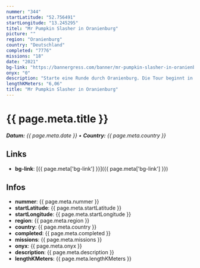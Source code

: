 ```yaml
---
nummer: "344"
startLatitude: "52.756491"
startLongitude: "13.245295"
titel: "Mr Pumpkin Slasher in Oranienburg"
picture: ""
region: "Oranienburg"
country: "Deutschland"
completed: "7776"
missions: "18"
date: "2021"
bg-link: "https://bannergress.com/banner/mr-pumpkin-slasher-in-oranienburg-13b7"
onyx: "0"
description: "Starte eine Runde durch Oranienburg. Die Tour beginnt in der Bernauer Straße"
lengthKMeters: "6,06"
title: "Mr Pumpkin Slasher in Oranienburg"
---
```


# {{ page.meta.title }}
_**Datum:** {{ page.meta.date }} • **Country:** {{ page.meta.country }}_

## Links
- **bg-link**: [{{ page.meta['bg-link'] }}]({{ page.meta['bg-link'] }})

## Infos
- **nummer**: {{ page.meta.nummer }}
- **startLatitude**: {{ page.meta.startLatitude }}
- **startLongitude**: {{ page.meta.startLongitude }}
- **region**: {{ page.meta.region }}
- **country**: {{ page.meta.country }}
- **completed**: {{ page.meta.completed }}
- **missions**: {{ page.meta.missions }}
- **onyx**: {{ page.meta.onyx }}
- **description**: {{ page.meta.description }}
- **lengthKMeters**: {{ page.meta.lengthKMeters }}


